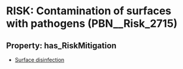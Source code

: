 # RISK: __Contamination of surfaces with pathogens__ (PBN__Risk_2715)

## Property: has_RiskMitigation

* [Surface disinfection](PBN__Mitigation_246)

